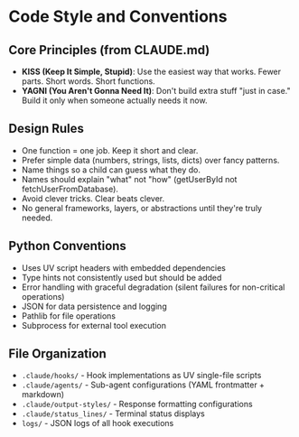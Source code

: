 # Code Style and Conventions

## Core Principles (from CLAUDE.md)
- **KISS (Keep It Simple, Stupid)**: Use the easiest way that works. Fewer parts. Short words. Short functions.
- **YAGNI (You Aren't Gonna Need It)**: Don't build extra stuff "just in case." Build it only when someone actually needs it now.

## Design Rules
- One function = one job. Keep it short and clear.
- Prefer simple data (numbers, strings, lists, dicts) over fancy patterns.
- Name things so a child can guess what they do.
- Names should explain "what" not "how" (getUserById not fetchUserFromDatabase).
- Avoid clever tricks. Clear beats clever.
- No general frameworks, layers, or abstractions until they're truly needed.

## Python Conventions
- Uses UV script headers with embedded dependencies
- Type hints not consistently used but should be added
- Error handling with graceful degradation (silent failures for non-critical operations)
- JSON for data persistence and logging
- Pathlib for file operations
- Subprocess for external tool execution

## File Organization
- `.claude/hooks/` - Hook implementations as UV single-file scripts
- `.claude/agents/` - Sub-agent configurations (YAML frontmatter + markdown)
- `.claude/output-styles/` - Response formatting configurations
- `.claude/status_lines/` - Terminal status displays
- `logs/` - JSON logs of all hook executions